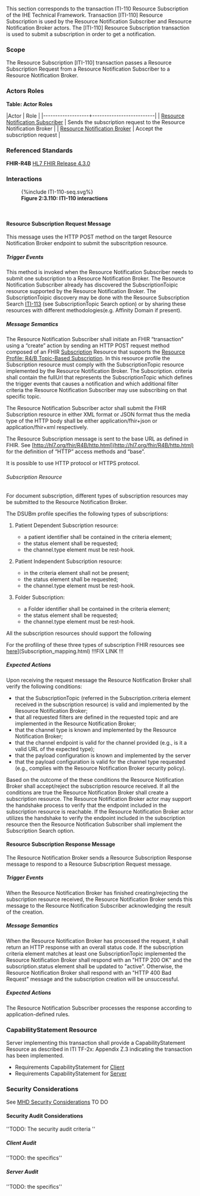 This section corresponds to the transaction ITI-110 Resource Subscription of the IHE Technical Framework. Transaction [ITI-110] Resource Subscription is used by the Resource Notification Subscriber and Resource Notification Broker actors. The [ITI-110] Resource Subscription transaction is used to submit a subscription in order to get a notification.

### Scope

The Resource Subscription [ITI-110] transaction passes a Resource Subscription Request from a Resource Notification Subscriber to a Resource Notification Broker.

### Actors Roles

**Table: Actor Roles**

|Actor | Role |
|-------------------+--------------------------|
| [Resource Notification Subscriber](volume-1.html#subscriber)    | Sends the subscription request to the Resource Notification Broker |
| [Resource Notification Broker](volume-1.html#broker) | Accept the subscription request |

### Referenced Standards

**FHIR-R4B** [HL7 FHIR Release 4.3.0](http://www.hl7.org/FHIR/R4B)

### Interactions

<figure>
{%include ITI-110-seq.svg%}
<figcaption><b>Figure 2:3.110: ITI-110 interactions</b></figcaption>
</figure>
<br clear="all">

#### Resource Subscription Request Message
This message uses the HTTP POST method on the target Resource Notification Broker endpoint to submit the subscritption resource.

##### Trigger Events

This method is invoked when the Resource Notification Subscriber needs to submit one subscription to a Resource Notification Broker. The Resource Notification Subscriber already has discovered the SubscriptionToipic resource supported by the Resource Notification Broker. The SubscriptionToipic discovery may be done with the Resource Subscription Search [ITI-113](ITI-113.html) (see SubscriptionTopic Search option) or by sharing these resources with different methodologies(e.g. Affinity Domain if present).

##### Message Semantics

The Resource Notification Subscriber shall initiate an FHIR “transaction” using a “create” action by sending an HTTP POST request method composed of an FHIR [Subscription](http://hl7.org/fhir/R4B/subscription.html) Resource that supports the [Resource](http://build.fhir.org/ig/HL7/fhir-subscription-backport-ig/StructureDefinition-backport-subscription.html#root) [Profile: R4/B Topic-Based Subscription](http://build.fhir.org/ig/HL7/fhir-subscription-backport-ig/StructureDefinition-backport-subscription.html#root). 
In this resource profile the Subscription resource must comply with the SubscriptionTopic resource implemented by the Resource Notification Broker. The Subscription. criteria shall contain the fullUrl that represents the SubscriptionTopic which defines the trigger events that causes a notification and which additional filter criteria the Resource Notification Subscriber may use subscribing on that specific topic. 

The Resource Notification Subscriber actor shall submit the FHIR Subscription resource in either XML format or JSON format thus the media type of the HTTP body shall be either application/fhir+json or application/fhir+xml respectively.

The Resource Subscription message is sent to the base URL as defined in FHIR. See [http://hl7.org/fhir/R4B/http.html](http://hl7.org/fhir/R4B/http.html) for the definition of “HTTP” access methods and “base”.

It is possible to use HTTP protocol or HTTPS protocol.

###### Subscription Resource 

For document subscription, different types of subscription resources may be submitted to the Resource Notification Broker.

The DSUBm profile specifies the following types of subscriptions:

1. Patient Dependent Subscription resource:
    - a patient identifier shall be contained in the criteria element;
    - the status element shall be requested;
    - the channel.type element must be rest-hook.
    
2. Patient Independent Subscription resource:
    - in the criteria element shall not be present;
    - the status element shall be requested;
    - the channel.type element must be rest-hook.

3. Folder Subscription:
    - a Folder identifier shall be contained in the criteria element;
    - the status element shall be requested;
    - the channel.type element must be rest-hook. 

All the subscription resources should support the following 

For the profiling of these three types of subscription FHIR resources see [here](Subscription_mapping.html)](Subscription_mapping.html) !!!FIX LINK !!!

##### Expected Actions

Upon receiving the request message the Resource Notification Broker shall verify the following conditions: 

- that the SubscriptionTopic (referred in the Subscription.criteria element received in the subscription resource) is valid and implemented by the Resource Notification Broker;
- that all requested filters are defined in the requested topic and are implemented in the Resource Notification Broker;
- that the channel type is known and implemented by the Resource Notification Broker;
- that the channel endpoint is valid for the channel provided (e.g., is it a valid URL of the expected type);
- that the payload configuration is known and implemented by the server
- that the payload configuration is valid for the channel type requested (e.g., complies with the Resource Notification Broker security policy).

Based on the outcome of the these conditions the Resource Notification Broker shall accept/reject the subscription resource received. If all the conditions are true the Resource Notification Broker shall create a subscription resource. 
The Resource Notification Broker actor may support the handshake process to verify that the endpoint included in the subscription resource is reachable. If the Resource Notification Broker actor utilizes the handshake to verify the endpoint included in the subscription resource then the Resource Notification Subscriber shall implement the Subscription Search option. 


#### Resource Subscription Response Message

The Resource Notification Broker sends a Resource Subscription Response message to respond to a Resource Subscription Request message.  

##### Trigger Events

When the Resource Notification Broker has finished creating/rejecting the subscription resource received, the Resource Notification Broker sends this message to the Resource Notification Subscriber acknowledging the result of the creation. 

##### Message Semantics
When the Resource Notification Broker has processed the request, it shall return an HTTP response with an overall status code.
If the subscription criteria element matches at least one SubscriptionTopic implemented the Resource Notification Broker shall respond with an "HTTP 200 OK" and the subscription.status element shall be updated to "active". Otherwise, the Resource Notification Broker shall respond with an "HTTP 400 Bad Request" message and the subscription creation will be unsuccessful. 

##### Expected Actions

The Resource Notification Subscriber processes the response according to application-defined rules.


### CapabilityStatement Resource

Server implementing this transaction shall provide a CapabilityStatement Resource as described in ITI TF-2x: Appendix Z.3 indicating the transaction has been implemented. 
* Requirements CapabilityStatement for [Client](CapabilityStatement-IHE.ToDo.client.html)
* Requirements CapabilityStatement for [Server](CapabilityStatement-IHE.ToDo.server.html)

### Security Considerations 

See [MHD Security Considerations](volume-1.html#security-considerations) TO DO 

#### Security Audit Considerations

''TODO: The security audit criteria ''

##### Client Audit 

''TODO: the specifics''

##### Server Audit 

''TODO: the specifics''
